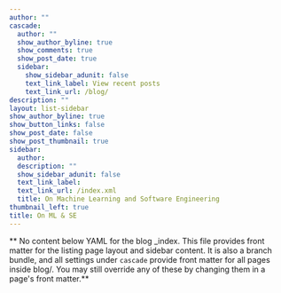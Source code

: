 ```yaml
---
author: ""
cascade:
  author: ""
  show_author_byline: true
  show_comments: true
  show_post_date: true
  sidebar:
    show_sidebar_adunit: false
    text_link_label: View recent posts
    text_link_url: /blog/
description: ""
layout: list-sidebar
show_author_byline: true
show_button_links: false
show_post_date: false
show_post_thumbnail: true
sidebar:
  author: 
  description: ""
  show_sidebar_adunit: false
  text_link_label:
  text_link_url: /index.xml
  title: On Machine Learning and Software Engineering
thumbnail_left: true
title: On ML & SE
---
```


** No content below YAML for the blog _index. This file provides front matter for the listing page layout and sidebar content. It is also a branch bundle, and all settings under `cascade` provide front matter for all pages inside blog/. You may still override any of these by changing them in a page's front matter.**
